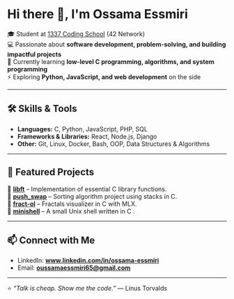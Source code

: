 # Hi there 👋, I'm Ossama Essmiri  

🎓 Student at [1337 Coding School](https://1337.ma) (42 Network)  
💻 Passionate about **software development, problem-solving, and building impactful projects**  
🌱 Currently learning **low-level C programming, algorithms, and system programming**  
⚡ Exploring **Python, JavaScript, and web development** on the side  

---

## 🛠️ Skills & Tools  
- **Languages:** C, Python, JavaScript, PHP, SQL  
- **Frameworks & Libraries:** React, Node.js, Django  
- **Other:** Git, Linux, Docker, Bash, OOP, Data Structures & Algorithms  

---

## 📂 Featured Projects  
🔹 [**libft**](https://github.com/ESSMIRI20/Libft) – Implementation of essential C library functions.<br>
🔹 [**push_swap**](https://github.com/ESSMIRI20/push_swap) – Sorting algorithm project using stacks in C.<br>
🔹 [**fract-ol**](https://github.com/ESSMIRI20/fract_ol) – Fractals visualizer in C with MLX.<br>
🔹 [**minishell**](https://github.com/ESSMIRI20/minishell) – A small Unix shell written in C .<br>

---

## 📫 Connect with Me  
- LinkedIn: **www.linkedin.com/in/ossama-essmiri**
- Email: **oussamaessmiri65@gmail.com**

---

⭐️ *“Talk is cheap. Show me the code.”* — Linus Torvalds  
